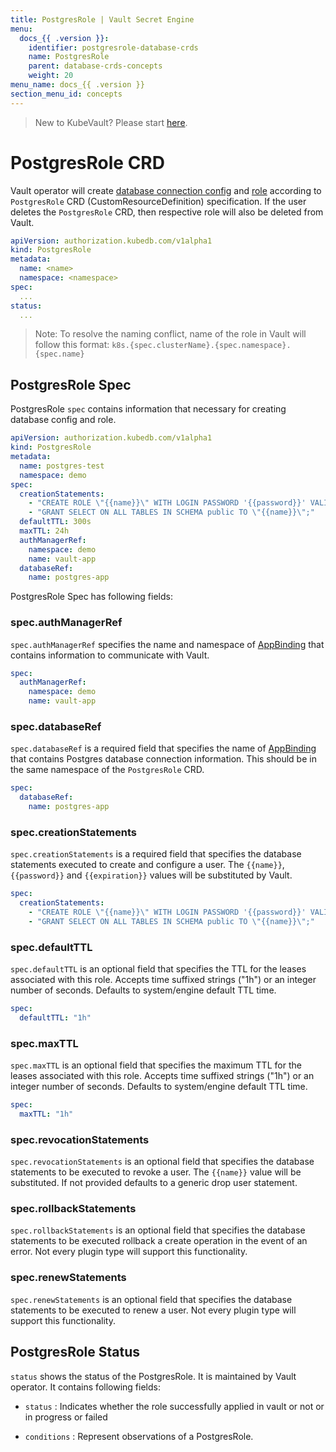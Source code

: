 ```yaml
---
title: PostgresRole | Vault Secret Engine
menu:
  docs_{{ .version }}:
    identifier: postgresrole-database-crds
    name: PostgresRole
    parent: database-crds-concepts
    weight: 20
menu_name: docs_{{ .version }}
section_menu_id: concepts
---
```


> New to KubeVault? Please start [here](/docs/concepts/README.md).

# PostgresRole CRD

Vault operator will create [database connection config](https://www.vaultproject.io/api/secret/databases/postgresql.html#configure-connection) and [role](https://www.vaultproject.io/api/secret/databases/index.html#create-role) according to `PostgresRole` CRD (CustomResourceDefinition) specification. If the user deletes the `PostgresRole` CRD, then respective role will also be deleted from Vault.

```yaml
apiVersion: authorization.kubedb.com/v1alpha1
kind: PostgresRole
metadata:
  name: <name>
  namespace: <namespace>
spec:
  ...
status:
  ...
```

> Note: To resolve the naming conflict, name of the role in Vault will follow this format: `k8s.{spec.clusterName}.{spec.namespace}.{spec.name}`

## PostgresRole Spec

PostgresRole `spec` contains information that necessary for creating database config and role.

```yaml
apiVersion: authorization.kubedb.com/v1alpha1
kind: PostgresRole
metadata:
  name: postgres-test
  namespace: demo
spec:
  creationStatements:
    - "CREATE ROLE \"{{name}}\" WITH LOGIN PASSWORD '{{password}}' VALID UNTIL '{{expiration}}';"
    - "GRANT SELECT ON ALL TABLES IN SCHEMA public TO \"{{name}}\";"
  defaultTTL: 300s
  maxTTL: 24h
  authManagerRef:
    namespace: demo
    name: vault-app
  databaseRef:
    name: postgres-app
```

PostgresRole Spec has following fields:

### spec.authManagerRef

`spec.authManagerRef` specifies the name and namespace of [AppBinding](/docs/concepts/vault-server-crds/auth-methods/appbinding.md) that contains information to communicate with Vault.

```yaml
spec:
  authManagerRef:
    namespace: demo
    name: vault-app
```

### spec.databaseRef

`spec.databaseRef` is a required field that specifies the name of [AppBinding](/docs/concepts/vault-server-crds/auth-methods/appbinding.md) that contains Postgres database connection information. This should be in the same namespace of the `PostgresRole` CRD.

```yaml
spec:
  databaseRef:
    name: postgres-app
```

### spec.creationStatements

`spec.creationStatements` is a required field that specifies the database statements executed to create and configure a user. The `{{name}}`, `{{password}}` and `{{expiration}}` values will be substituted by Vault.

```yaml
spec:
  creationStatements:
    - "CREATE ROLE \"{{name}}\" WITH LOGIN PASSWORD '{{password}}' VALID UNTIL '{{expiration}}';"
    - "GRANT SELECT ON ALL TABLES IN SCHEMA public TO \"{{name}}\";"
```

### spec.defaultTTL

`spec.defaultTTL` is an optional field that specifies the TTL for the leases associated with this role. Accepts time suffixed strings ("1h") or an integer number of seconds. Defaults to system/engine default TTL time.

```yaml
spec:
  defaultTTL: "1h"
```

### spec.maxTTL

`spec.maxTTL` is an optional field that specifies the maximum TTL for the leases associated with this role. Accepts time suffixed strings ("1h") or an integer number of seconds. Defaults to system/engine default TTL time.

```yaml
spec:
  maxTTL: "1h"
```

### spec.revocationStatements

`spec.revocationStatements` is an optional field that specifies the database statements to be executed to revoke a user. The `{{name}}` value will be substituted. If not provided defaults to a generic drop user statement.

### spec.rollbackStatements

`spec.rollbackStatements` is an optional field that specifies the database statements to be executed rollback a create operation in the event of an error. Not every plugin type will support this functionality.

### spec.renewStatements

`spec.renewStatements` is an optional field that specifies the database statements to be executed to renew a user. Not every plugin type will support this functionality.

## PostgresRole Status

`status` shows the status of the PostgresRole. It is maintained by Vault operator. It contains following fields:

- `status` : Indicates whether the role successfully applied in vault or not or in progress or failed

- `conditions` : Represent observations of a PostgresRole.

